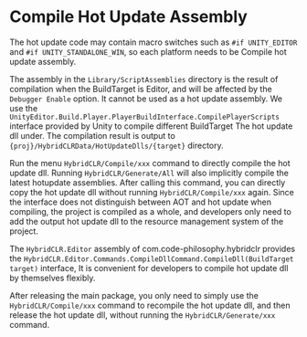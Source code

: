 # Compile Hot Update Assembly

The hot update code may contain macro switches such as `#if UNITY_EDITOR` and `#if UNITY_STANDALONE_WIN`, so each platform needs to be
Compile hot update assembly.

The assembly in the `Library/ScriptAssemblies` directory is the result of compilation when the BuildTarget is Editor, and will be affected by the `Debugger Enable` option.
It cannot be used as a hot update assembly. We use the `UnityEditor.Build.Player.PlayerBuildInterface.CompilePlayerScripts` interface provided by Unity to compile different BuildTarget
The hot update dll under. The compilation result is output to `{proj}/HybridCLRData/HotUpdateDlls/{target}` directory.

Run the menu `HybridCLR/Compile/xxx` command to directly compile the hot update dll. Running `HybridCLR/Generate/All` will also implicitly compile the latest hotupdate assemblies. After calling this command, you can directly copy the hot update dll without running `HybridCLR/Compile/xxx` again.
Since the interface does not distinguish between AOT and hot update when compiling, the project is compiled as a whole, and developers only need to add the output hot update dll to the resource management system of the project.

The `HybridCLR.Editor` assembly of com.code-philosophy.hybridclr provides the `HybridCLR.Editor.Commands.CompileDllCommand.CompileDll(BuildTarget target)` interface,
It is convenient for developers to compile hot update dll by themselves flexibly.

After releasing the main package, you only need to simply use the `HybridCLR/Compile/xxx` command to recompile the hot update dll, and then release the hot update dll, without running the `HybridCLR/Generate/xxx` command.

